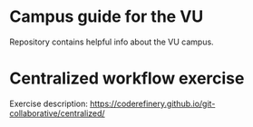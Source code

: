 # Campus guide for the VU

Repository contains helpful info about the VU campus.

# Centralized workflow exercise

Exercise description: https://coderefinery.github.io/git-collaborative/centralized/
